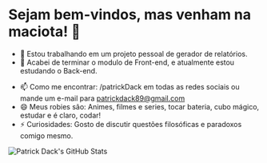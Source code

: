 # Sejam bem-vindos, mas venham na maciota! 👋


<!-- **PatrickDack/PatrickDack** is a ✨ _special_ ✨ repository because its `README.md` (this file) appears on your GitHub profile. -->

<!-- Here are some ideas to get you started: -->

- 🔭 Estou trabalhando em um projeto pessoal de gerador de relatórios.
- 🌱 Acabei de terminar o modulo de Front-end, e atualmente estou estudando o Back-end.
<!-- - 👯 I’m looking to collaborate on ... -->
<!-- - 🤔 I’m looking for help with ... -->
<!-- - 💬 Ask me about ... -->
- 📫 Como me encontrar: /patrickDack em todas as redes sociais ou mande um e-mail para <patrickdack89@gmail.com>
- 😄 Meus robies são: Animes, filmes e series, tocar bateria, cubo mágico, estudar e é claro, codar!
- ⚡ Curiosidades: Gosto de discutir questões filosóficas e paradoxos comigo mesmo.

![Patrick Dack's GitHub Stats](https://github-readme-stats.vercel.app/api?username=PatrickDack&count_private=true&show_icons=true&theme=graywhite&icon_color=268bd2&title_color=2E8B57)
